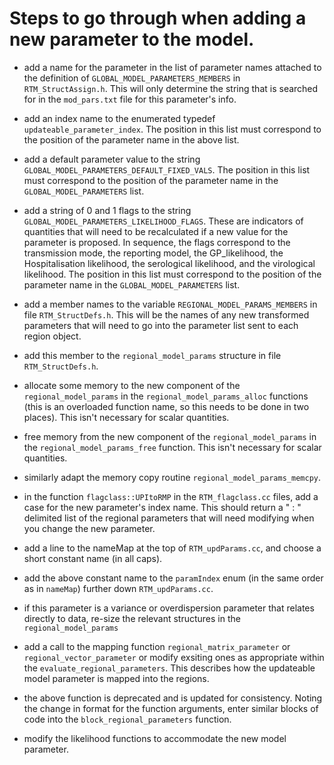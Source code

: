 
# Steps to go through when adding a new parameter to the model.

- add a name for the parameter in the list of parameter names attached to the definition of ``GLOBAL_MODEL_PARAMETERS_MEMBERS`` in `RTM_StructAssign.h`. This will only determine the string that is searched for in the `mod_pars.txt` file for this parameter's info.

- add an index name to the enumerated typedef ``updateable_parameter_index``. The position in this list must correspond to the position of the parameter name in the above list.

- add a default parameter value to the string ``GLOBAL_MODEL_PARAMETERS_DEFAULT_FIXED_VALS``. The position in this list must correspond to the position of the parameter name in the ``GLOBAL_MODEL_PARAMETERS`` list.

- add a string of 0 and 1 flags to the string ``GLOBAL_MODEL_PARAMETERS_LIKELIHOOD_FLAGS``. These are indicators of quantities that will need to be recalculated if a new value for the parameter is proposed. In sequence, the flags correspond to the transmission mode, the reporting model, the GP_likelihood, the Hospitalisation likelihood, the serological likelihood, and the virological likelihood. The position in this list must correspond to the position of the parameter name in the ``GLOBAL_MODEL_PARAMETERS`` list.

- add a member names to the variable ``REGIONAL_MODEL_PARAMS_MEMBERS`` in file `RTM_StructDefs.h`. This will be the names of any new transformed parameters that will need to go into the parameter list sent to each region object.

- add this member to the ``regional_model_params`` structure in file ``RTM_StructDefs.h``.

- allocate some memory to the new component of the ``regional_model_params`` in the ``regional_model_params_alloc`` functions (this is an overloaded function name, so this needs to be done in two places). This isn't necessary for scalar quantities.

- free memory from the new component of the ``regional_model_params`` in the ``regional_model_params_free`` function. This isn't necessary for scalar quantities.

- similarly adapt the memory copy routine ``regional_model_params_memcpy``.

- in the function ``flagclass::UPItoRMP`` in the ``RTM_flagclass.cc`` files, add a case for the new parameter's index name. This should return a " : " delimited list of the regional parameters that will need modifying when you change the new parameter.

- add a line to the nameMap at the top of ``RTM_updParams.cc``, and choose a short constant name (in all caps).

- add the above constant name to the `paramIndex` enum (in the same order as in `nameMap`) further down ``RTM_updParams.cc``.

- if this parameter is a variance or overdispersion parameter that relates directly to data, re-size the relevant structures in the ``regional_model_params`` 

- add a call to the mapping function ``regional_matrix_parameter`` or ``regional_vector_parameter`` or modify exsiting ones as appropriate within the ``evaluate_regional_parameters``. This describes how the updateable model parameter is mapped into the regions.

- the above function is deprecated and is updated for consistency. Noting the change in format for the function arguments, enter similar blocks of code into the `block_regional_parameters` function.

- modify the likelihood functions to accommodate the new model parameter.
